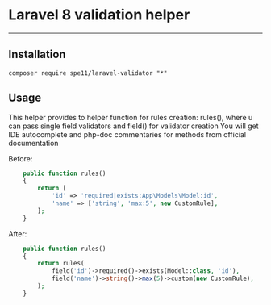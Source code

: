 Laravel 8 validation helper
===============================================
------------
Installation
------------

```
composer require spe11/laravel-validator "*"
```

Usage
-----

This helper provides to helper function for rules creation: rules(), where u can pass single field validators and field() for validator creation
You will get IDE autocomplete and php-doc commentaries for methods from official documentation

Before:
```php
    public function rules()
    {
        return [
            'id' => 'required|exists:App\Models\Model:id',
            'name' => ['string', 'max:5', new CustomRule],
        ];
    }
```

After:
```php
    public function rules()
    {
        return rules(
            field('id')->required()->exists(Model::class, 'id'),
            field('name')->string()->max(5)->custom(new CustomRule),
        );
    }
```
